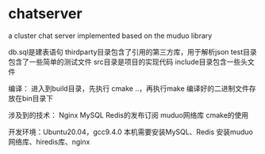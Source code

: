 # chatserver
a cluster chat server implemented based on the muduo library

db.sql是建表语句
thirdparty目录包含了引用的第三方库，用于解析json
test目录包含了一些简单的测试文件
src目录是项目的实现代码
include目录包含一些头文件

编译：
    进入到build目录，先执行 cmake ..，再执行make
    编译好的二进制文件存放在bin目录下

涉及到的技术：
Nginx MySQL Redis的发布订阅 muduo网络库 cmake的使用

开发环境：Ubuntu20.04，gcc9.4.0
本机需要安装MySQL、Redis
安装muduo网络库、hiredis库、nginx